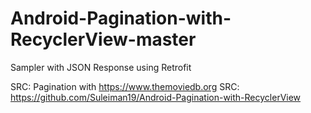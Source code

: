 # Android-Pagination-with-RecyclerView-master
Sampler with JSON Response using Retrofit

SRC: Pagination with https://www.themoviedb.org SRC: https://github.com/Suleiman19/Android-Pagination-with-RecyclerView

